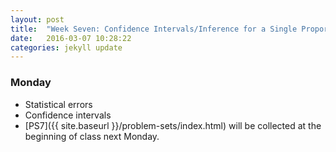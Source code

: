 ```yaml
---
layout: post
title:  "Week Seven: Confidence Intervals/Inference for a Single Proportion"
date:   2016-03-07 10:28:22
categories: jekyll update
---
```


### Monday
- Statistical errors
- Confidence intervals
- [PS7]({{ site.baseurl }}/problem-sets/index.html) will be collected at the beginning of class next Monday.

<!--
### Tuesday
- <a href = "{{ site.baseurl }}/assets/week-06/normal_distribution.html" target = "_blank">Lab 4: The Normal Distribution</a>

### Wednesday
- Normal Distribution

### Friday
- More Normal Distribution
- Review Hypothesis Testing
- **For next time**:
    - Reading: p. 102-107 (Chapter 2)
-->